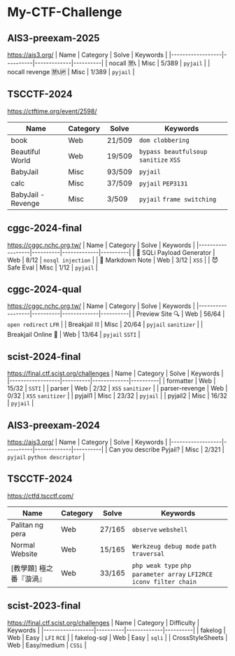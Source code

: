 # My-CTF-Challenge
## AIS3-preexam-2025

https://ais3.org/
| Name | Category | Solve | Keywords |
|------------------|----------|-------------|----------|
| nocall 🈲📞 | Misc | 5/389 | `pyjail` |
| nocall revenge 🈲📞🆙 | Misc | 1/389 | `pyjail` |

## TSCCTF-2024

https://ctftime.org/event/2598/

| Name               | Category | Solve  | Keywords                             |
| ------------------ | -------- | ------ | ------------------------------------ |
| book               | Web      | 21/509 | `dom clobbering`                     |
| Beautiful World    | Web      | 19/509 | `bypass beautfulsoup sanitize` `XSS` |
| BabyJail           | Misc     | 93/509 | `pyjail`                             |
| calc               | Misc     | 37/509 | `pyjail` `PEP3131`                   |
| BabyJail - Revenge | Misc     | 3/509  | `pyjail` `frame switching`           |



## cggc-2024-final

https://cggc.nchc.org.tw/
| Name | Category | Solve | Keywords |
|------------------|----------|-------------|----------|
| 💉 SQLi Payload Generator | Web | 8/12 | `nosql injection` |
| 📒 Markdown Note | Web | 3/12 | `XSS` |
| 😈 Safe Eval | Misc | 1/12 | `pyjail` |

## cggc-2024-qual

https://cggc.nchc.org.tw/
| Name | Category | Solve | Keywords |
|------------------|----------|-------------|----------|
| Preview Site 🔍 | Web | 56/64 | `open redirect` `LFR` |
| Breakjail ⛓️ | Misc | 20/64 | `pyjail` `sanitizer` |
| Breakjail Online 🛜 | Web | 13/64 | `pyjail` `SSTI` |

## scist-2024-final

https://final.ctf.scist.org/challenges
| Name | Category | Solve | Keywords |
|------------------|----------|-------------|----------|
| formatter | Web | 15/32 | `SSTI` |
| parser | Web | 2/32 | `XSS` `sanitizer` |
| parser-revenge | Web | 0/32 | `XSS` `sanitizer` |
| pyjail1 | Misc | 23/32 | `pyjail` |
| pyjail2 | Misc | 16/32 | `pyjail` |

## AIS3-preexam-2024

https://ais3.org/
| Name | Category | Solve | Keywords |
|------------------|----------|-------------|----------|
| Can you describe Pyjail? | Misc | 2/321 | `pyjail` `python descriptor` |

## TSCCTF-2024
https://ctfd.tscctf.com/

| Name | Category | Solve | Keywords |
|------------------|----------|-------------|----------|
| Palitan ng pera | Web | 27/165 | `observe` `webshell` |
|  Normal Website| Web | 15/165 | `Werkzeug debug mode` `path traversal` |
| [教學題] 極之番『漩渦』 | Web | 33/165| `php weak type` `php parameter array` `LFI2RCE` `iconv filter chain`|

## scist-2023-final

https://final.ctf.scist.org/challenges
| Name | Category | Difficulty | Keywords |
|------------------|----------|-------------|----------|
| fakelog | Web | Easy | `LFI` `RCE` |
| fakelog-sql | Web | Easy | `sqli` |
| CrossStyleSheets | Web | Easy/medium | `CSSi` |
